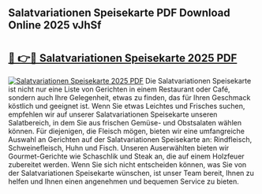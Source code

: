 ## Salatvariationen Speisekarte PDF Download Online 2025 vJhSf

# <h2><a href="http://gcdrhr.nevu.top/?p=Salatvariationen+Speisekarte">🔗 👉🔴 Salatvariationen Speisekarte 2025 PDF</a></h2>

[![Salatvariationen Speisekarte 2025 PDF](https://i.imgur.com/dBaPXMq.png)](http://gcdrhr.nevu.top/?p=Salatvariationen+Speisekarte)
Die Salatvariationen Speisekarte ist nicht nur eine Liste von Gerichten in einem Restaurant oder Café, sondern auch Ihre Gelegenheit, etwas zu finden, das für Ihren Geschmack köstlich und geeignet ist. Wenn Sie etwas Leichtes und Frisches suchen, empfehlen wir auf unserer Salatvariationen Speisekarte unseren Salatbereich, in dem Sie aus frischen Gemüse- und Obstsalaten wählen können. Für diejenigen, die Fleisch mögen, bieten wir eine umfangreiche Auswahl an Gerichten auf der Salatvariationen Speisekarte an: Rindfleisch, Schweinefleisch, Huhn und Fisch. Unseren Auserwählten bieten wir Gourmet-Gerichte wie Schaschlik und Steak an, die auf einem Holzfeuer zubereitet werden. Wenn Sie sich nicht entscheiden können, was Sie von der Salatvariationen Speisekarte wünschen, ist unser Team bereit, Ihnen zu helfen und Ihnen einen angenehmen und bequemen Service zu bieten.
